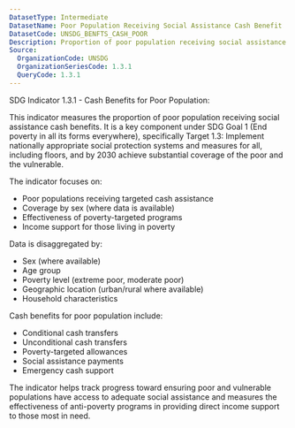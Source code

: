 ```yaml
---
DatasetType: Intermediate
DatasetName: Poor Population Receiving Social Assistance Cash Benefit
DatasetCode: UNSDG_BENFTS_CASH_POOR
Description: Proportion of poor population receiving social assistance cash benefit, by sex (%)
Source:
  OrganizationCode: UNSDG
  OrganizationSeriesCode: 1.3.1
  QueryCode: 1.3.1
---
```


SDG Indicator 1.3.1 - Cash Benefits for Poor Population:

This indicator measures the proportion of poor population receiving social assistance cash benefits. It is a key component under SDG Goal 1 (End poverty in all its forms everywhere), specifically Target 1.3: Implement nationally appropriate social protection systems and measures for all, including floors, and by 2030 achieve substantial coverage of the poor and the vulnerable.

The indicator focuses on:
- Poor populations receiving targeted cash assistance
- Coverage by sex (where data is available)
- Effectiveness of poverty-targeted programs
- Income support for those living in poverty

Data is disaggregated by:
- Sex (where available)
- Age group
- Poverty level (extreme poor, moderate poor)
- Geographic location (urban/rural where available)
- Household characteristics

Cash benefits for poor population include:
- Conditional cash transfers
- Unconditional cash transfers
- Poverty-targeted allowances
- Social assistance payments
- Emergency cash support

The indicator helps track progress toward ensuring poor and vulnerable populations have access to adequate social assistance and measures the effectiveness of anti-poverty programs in providing direct income support to those most in need.
